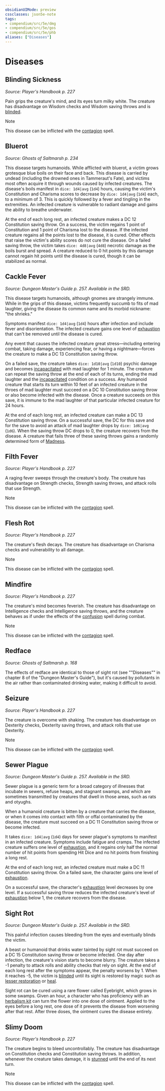 ```yaml
---
obsidianUIMode: preview
cssclasses: json5e-note
tags:
- compendium/src/5e/dmg
- compendium/src/5e/gos
- compendium/src/5e/phb
aliases: ["Diseases"]
---
```

# Diseases

## Blinding Sickness
_Source: Player's Handbook p. 227_

Pain grips the creature's mind, and its eyes turn milky white. The creature has disadvantage on Wisdom checks and Wisdom saving throws and is [blinded](/compendium/rules/conditions.md#blinded).

> [!note]
> This disease can be inflicted with the [contagion](compendium/spells/contagion.md) spell.

## Bluerot
_Source: Ghosts of Saltmarsh p. 234_

This disease targets humanoids. While afflicted with bluerot, a victim grows grotesque blue boils on their face and back. This disease is carried by undead (including the drowned ones in Tammeraut's Fate), and victims most often acquire it through wounds caused by infected creatures. The disease's boils manifest in `dice: 1d4|avg` (`1d4`) hours, causing the victim's Constitution and Charisma scores to decrease by `dice: 1d4|avg` (`1d4`) each, to a minimum of 3. This is quickly followed by a fever and tingling in the extremities. An infected creature is vulnerable to radiant damage and gains the ability to breathe underwater.

At the end of each long rest, an infected creature makes a DC 12 Constitution saving throw. On a success, the victim regains 1 point of Constitution and 1 point of Charisma lost to the disease. If the infected creature regains all the points lost to the disease, it is cured. Other effects that raise the victim's ability scores do not cure the disease. On a failed saving throw, the victim takes `dice: 4d8|avg` (`4d8`) necrotic damage as the boils burst and spread. A creature reduced to 0 hit points by this damage cannot regain hit points until the disease is cured, though it can be stabilized as normal.

## Cackle Fever
_Source: Dungeon Master's Guide p. 257. Available in the SRD._

This disease targets humanoids, although gnomes are strangely immune. While in the grips of this disease, victims frequently succumb to fits of mad laughter, giving the disease its common name and its morbid nickname: "the shrieks."

Symptoms manifest `dice: 1d4|avg` (`1d4`) hours after infection and include fever and disorientation. The infected creature gains one level of [exhaustion](/compendium/rules/conditions.md#exhaustion) that can't be removed until the disease is cured.

Any event that causes the infected creature great stress—including entering combat, taking damage, experiencing fear, or having a nightmare—forces the creature to make a DC 13 Constitution saving throw.

On a failed save, the creature takes `dice: 1d10|avg` (`1d10`) psychic damage and becomes [incapacitated](/compendium/rules/conditions.md#incapacitated) with mad laughter for 1 minute. The creature can repeat the saving throw at the end of each of its turns, ending the mad laughter and the [incapacitated](/compendium/rules/conditions.md#incapacitated) condition on a success. Any humanoid creature that starts its turn within 10 feet of an infected creature in the throes of mad laughter must succeed on a DC 10 Constitution saving throw or also become infected with the disease. Once a creature succeeds on this save, it is immune to the mad laughter of that particular infected creature for 24 hours.

At the end of each long rest, an infected creature can make a DC 13 Constitution saving throw. On a successful save, the DC for this save and for the save to avoid an attack of mad laughter drops by `dice: 1d6|avg` (`1d6`). When the saving throw DC drops to 0, the creature recovers from the disease. A creature that fails three of these saving throws gains a randomly determined form of [Madness](/compendium/rules/variant-rules/madness.md).

## Filth Fever
_Source: Player's Handbook p. 227_

A raging fever sweeps through the creature's body. The creature has disadvantage on Strength checks, Strength saving throws, and attack rolls that use Strength.

> [!note]
> This disease can be inflicted with the [contagion](compendium/spells/contagion.md) spell.

## Flesh Rot
_Source: Player's Handbook p. 227_

The creature's flesh decays. The creature has disadvantage on Charisma checks and vulnerability to all damage.

> [!note]
> This disease can be inflicted with the [contagion](compendium/spells/contagion.md) spell.

## Mindfire
_Source: Player's Handbook p. 227_

The creature's mind becomes feverish. The creature has disadvantage on Intelligence checks and Intelligence saving throws, and the creature behaves as if under the effects of the [confusion](compendium/spells/confusion.md) spell during combat.

> [!note]
> This disease can be inflicted with the [contagion](compendium/spells/contagion.md) spell.

## Redface
_Source: Ghosts of Saltmarsh p. 168_

The effects of redface are identical to those of sight rot (see ""Diseases"" in chapter 8 of the "Dungeon Master's Guide"), but it's caused by pollutants in the air rather than contaminated drinking water, making it difficult to avoid.

## Seizure
_Source: Player's Handbook p. 227_

The creature is overcome with shaking. The creature has disadvantage on Dexterity checks, Dexterity saving throws, and attack rolls that use Dexterity.

> [!note]
> This disease can be inflicted with the [contagion](compendium/spells/contagion.md) spell.

## Sewer Plague
_Source: Dungeon Master's Guide p. 257. Available in the SRD._

Sewer plague is a generic term for a broad category of illnesses that incubate in sewers, refuse heaps, and stagnant swamps, and which are sometimes transmitted by creatures that dwell in those areas, such as rats and otyughs.

When a humanoid creature is bitten by a creature that carries the disease, or when it comes into contact with filth or offal contaminated by the disease, the creature must succeed on a DC 11 Constitution saving throw or become infected.

It takes `dice: 1d4|avg` (`1d4`) days for sewer plague's symptoms to manifest in an infected creature. Symptoms include fatigue and cramps. The infected creature suffers one level of [exhaustion](/compendium/rules/conditions.md#exhaustion), and it regains only half the normal number of hit points from spending Hit Dice and no hit points from finishing a long rest.

At the end of each long rest, an infected creature must make a DC 11 Constitution saving throw. On a failed save, the character gains one level of [exhaustion](/compendium/rules/conditions.md#exhaustion).

On a successful save, the character's [exhaustion](/compendium/rules/conditions.md#exhaustion) level decreases by one level. If a successful saving throw reduces the infected creature's level of [exhaustion](/compendium/rules/conditions.md#exhaustion) below 1, the creature recovers from the disease.

## Sight Rot
_Source: Dungeon Master's Guide p. 257. Available in the SRD._

This painful infection causes bleeding from the eyes and eventually blinds the victim.

A beast or humanoid that drinks water tainted by sight rot must succeed on a DC 15 Constitution saving throw or become infected. One day after infection, the creature's vision starts to become blurry. The creature takes a -1 penalty to attack rolls and ability checks that rely on sight. At the end of each long rest after the symptoms appear, the penalty worsens by 1. When it reaches -5, the victim is [blinded](/compendium/rules/conditions.md#blinded) until its sight is restored by magic such as [lesser restoration](compendium/spells/lesser-restoration.md) or [heal](compendium/spells/heal.md).

Sight rot can be cured using a rare flower called Eyebright, which grows in some swamps. Given an hour, a character who has proficiency with an [herbalism kit](compendium/items/herbalism-kit.md) can turn the flower into one dose of ointment. Applied to the eyes before a long rest, one dose of it prevents the disease from worsening after that rest. After three doses, the ointment cures the disease entirely.

## Slimy Doom
_Source: Player's Handbook p. 227_

The creature begins to bleed uncontrollably. The creature has disadvantage on Constitution checks and Constitution saving throws. In addition, whenever the creature takes damage, it is [stunned](/compendium/rules/conditions.md#stunned) until the end of its next turn.

> [!note]
> This disease can be inflicted with the [contagion](compendium/spells/contagion.md) spell.